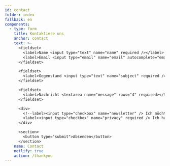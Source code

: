```yaml
---
id: contact
folder: index
fallback: en
components:
  - type: form
    title: Kontaktiere uns
    anchor: contact
    text: >-
      <fieldset>
        <label>Name <input type="text" name="name" required /></label>   
        <label>Email <input type="email" name="email" autocomplete="email" required /></label>
      </fieldset>

      <fieldset>
        <label>Gegenstand <input type="text" name="subject" required /></label>
      </fieldset>

      <fieldset>
        <label>Nachricht <textarea name="message" rows="4" required></textarea></label>
      </fieldset>

      <div>
        <!--label><input type="checkbox" name="newsletter" /> Ich möchte den Newsletter abonnieren</label><br><br-->
        <label><input type="checkbox" name="privacy" required /> Ich habe die <a href="en/legal/privacy-policy" target="_blank">Datenschutzbestimmungen</a> gelesen und akzeptiert.</label><br><br>
      </div>

      <section>
        <button type="submit">Absenden</button>
      </section>
    name: Contact
    netlify: true
    action: /thankyou
---
```

